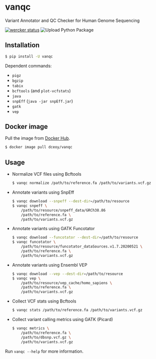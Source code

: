 vanqc
=====

Variant Annotator and QC Checker for Human Genome Sequencing

[![wercker status](https://app.wercker.com/status/97b0f087b3e5a0a6409aa399611a07bc/s/main "wercker status")](https://app.wercker.com/project/byKey/97b0f087b3e5a0a6409aa399611a07bc)
![Upload Python Package](https://github.com/dceoy/vanqc/workflows/Upload%20Python%20Package/badge.svg)

Installation
------------

```sh
$ pip install -U vanqc
```

Dependent commands:

- `pigz`
- `bgzip`
- `tabix`
- `bcftools` (and `plot-vcfstats`)
- `java`
- `snpEff` (`java -jar snpEff.jar`)
- `gatk`
- `vep`

Docker image
------------

Pull the image from [Docker Hub](https://hub.docker.com/r/dceoy/vanqc/).

```sh
$ docker image pull dceoy/vanqc
```

Usage
-----

- Normalize VCF files using Bcftools

  ```sh
  $ vanqc normalize /path/to/reference.fa /path/to/variants.vcf.gz
  ```

- Annotate variants using SnpEff

  ```sh
  $ vanqc download --snpeff --dest-dir=/path/to/resource
  $ vanqc snpeff \
      /path/to/resource/snpeff_data/GRCh38.86
      /path/to/reference.fa \
      /path/to/variants.vcf.gz
  ```

- Annotate variants using GATK Funcotator

  ```sh
  $ vanqc download --funcotator --dest-dir=/path/to/resource
  $ vanqc funcotator \
      /path/to/resource/funcotator_dataSources.v1.7.20200521 \
      /path/to/reference.fa \
      /path/to/variants.vcf.gz
  ```

- Annotate variants using Ensembl VEP

  ```sh
  $ vanqc download --vep --dest-dir=/path/to/resource
  $ vanqc vep \
      /path/to/resource/vep_cache/homo_sapiens \
      /path/to/reference.fa \
      /path/to/variants.vcf.gz
  ```

- Collect VCF stats using Bcftools

  ```sh
  $ vanqc stats /path/to/reference.fa /path/to/variants.vcf.gz
  ```

- Collect variant calling metrics using GATK (Picard)

  ```sh
  $ vanqc metrics \
      /path/to/reference.fa \
      /path/to/dbsnp.vcf.gz \
      /path/to/variants.vcf.gz
  ```

Run `vanqc --help` for more information.
